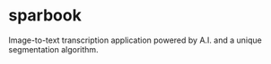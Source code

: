 # sparbook
Image-to-text transcription application powered by A.I. and a unique segmentation algorithm.
